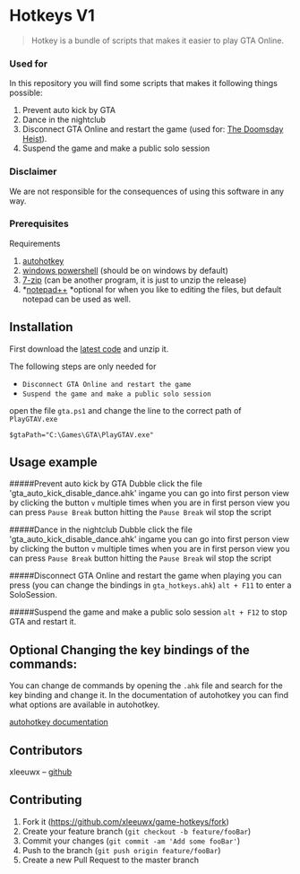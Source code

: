 # Hotkeys V1
> Hotkey is a bundle of scripts that makes it easier to play GTA Online.


### Used for
In this repository you will find some scripts that makes it following things possible:
1. Prevent auto kick by GTA
1. Dance in the nightclub
1. Disconnect GTA Online and restart the game (used for: [The Doomsday Heist](https://www.youtube.com/watch?v=1FjSijYXxsM)).
1. Suspend the game and make a public solo session


### Disclaimer
We are not responsible for the consequences of using this software in any way.

### Prerequisites

Requirements
1. [autohotkey](https://www.autohotkey.com/)
1. [windows powershell](https://docs.microsoft.com/en-us/powershell/scripting/install/installing-powershell?view=powershell-6) (should be on windows by default)
1. [7-zip](https://www.7-zip.org/) (can be another program, it is just to unzip the release)
1. *[notepad++](https://notepad-plus-plus.org/download/v7.6.4.html)
*optional for when you like to editing the files, but default notepad can be used as well.

## Installation
First download the [latest code](https://github.com/xleeuwx/game-hotkeys/releases) and unzip it.

The following steps are only needed for
 - `Disconnect GTA Online and restart the game`
 - `Suspend the game and make a public solo session`

open the file `gta.ps1` and change the line to the correct path of `PlayGTAV.exe`

```
$gtaPath="C:\Games\GTA\PlayGTAV.exe"

```



## Usage example

#####Prevent auto kick by GTA
Dubble click the file 'gta_auto_kick_disable_dance.ahk'
ingame you can go into first person view by clicking the button `v` multiple times
when you are in first person view you can press `Pause Break` button hitting the `Pause Break` wil stop the script


#####Dance in the nightclub
Dubble click the file 'gta_auto_kick_disable_dance.ahk'
ingame you can go into first person view by clicking the button `v` multiple times
when you are in first person view you can press `Pause Break` button hitting the `Pause Break` wil stop the script


#####Disconnect GTA Online and restart the game
when playing you can press (you can change the bindings in `gta_hotkeys.ahk`)
`alt + F11` to enter a SoloSession.


#####Suspend the game and make a public solo session
`alt + F12` to stop GTA and restart it.

## Optional Changing the key bindings of the commands:
You can change de commands by opening the `.ahk` file and search for the key binding and change it.
In the documentation of autohotkey you can find what options are available in autohotkey.

[autohotkey documentation](https://www.autohotkey.com/docs/AutoHotkey.htm)


## Contributors

xleeuwx – [github](https://github.com/xleeuwx/)

## Contributing

1. Fork it (<https://github.com/xleeuwx/game-hotkeys/fork>)
2. Create your feature branch (`git checkout -b feature/fooBar`)
3. Commit your changes (`git commit -am 'Add some fooBar'`)
4. Push to the branch (`git push origin feature/fooBar`)
5. Create a new Pull Request to the master branch
